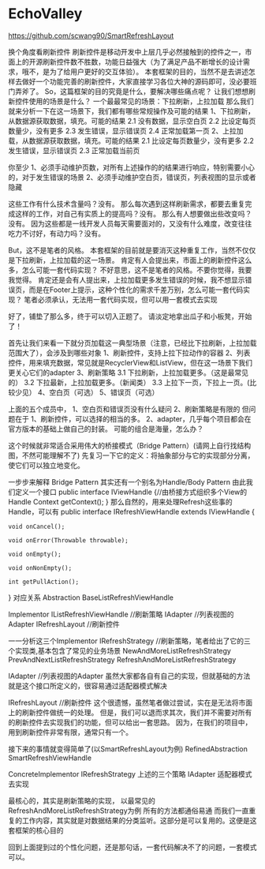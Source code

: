 # EchoValley
https://github.com/scwang90/SmartRefreshLayout

换个角度看刷新控件
刷新控件是移动开发中上层几乎必然接触到的控件之一，市面上的开源刷新控件数不胜数，功能日益强大（为了满足产品不断增长的设计需求，哦不，是为了给用户更好的交互体验）。
本套框架的目的，当然不是去讲述怎样去做好一个功能完善的刷新控件，大家直接学习各位大神的源码即可，没必要班门弄斧了。
So，这篇框架的目的究竟是什么，要解决哪些痛点呢？
让我们想想刷新控件使用的场景是什么？
一个最最常见的场景：下拉刷新，上拉加载
那么我们就来分析一下在这一场景下，我们都有哪些常规操作及可能的结果
1、下拉刷新，从数据源获取数据，填充。可能的结果
   2.1 没有数据，显示空白页
   2.2 比设定每页数量少，没有更多
   2.3 发生错误，显示错误页
   2.4 正常加载第一页
2、上拉加载，从数据源获取数据，填充。可能的结果
   2.1 比设定每页数量少，没有更多
   2.2 发生错误，显示错误页
   2.3 正常加载当前页

你至少
1、必须手动维护页数，对所有上述操作的的结果进行响应，特别需要小心的，对于发生错误的场景
2、必须手动维护空白页，错误页，列表视图的显示或者隐藏

这些工作有什么技术含量吗？没有。
那么每次遇到这样刷新需求，都要去重复完成这样的工作，对自己有实质上的提高吗？没有。
那么有人想要做出些改变吗？没有。
因为这些都是一线开发人员每天需要面对的，又没有什么难度，改变往往吃力不讨好，有动力吗？没有。

But，这不是笔者的风格。
本套框架的目前就是要消灭这种重复工作，当然不仅仅是下拉刷新，上拉加载的这一场景。
肯定有人会提出来，市面上的刷新控件这么多，怎么可能一套代码实现？
不好意思，这不是笔者的风格。不要你觉得，我要我觉得。
肯定还是会有人提出来，上拉加载更多发生错误的时候，我不想显示错误页，而是在Footer上提示，这种个性化的需求千差万别，怎么可能一套代码实现？
笔者必须承认，无法用一套代码实现，但可以用一套模式去实现

好了，铺垫了那么多，终于可以切入正题了。
请淡定地拿出瓜子和小板凳，开始了！

首先让我们来看一下就分页加载这一典型场景（注意，已经比下拉刷新，上拉加载范围大了），会涉及到哪些对象
1、刷新控件，支持上拉下拉动作的容器
2、列表控件，用来填充数据，常见就是RecyclerView和ListView，但在这一场景下我们更关心它们的adapter
3、刷新策略
    3.1 下拉刷新，上拉加载更多。（这是最常见的）
    3.2 下拉最新，上拉加载更多。（新闻类）
    3.3 上拉下一页，下拉上一页。(比较少见）
4、空白页（可选）
5、错误页（可选）

上面的五个成员中，
1、空白页和错误页没有什么疑问
2、刷新策略是有限的
但问题在于
1、刷新控件，可以选择的相当的多。
2、adapter，几乎每个项目都会在官方版本的基础上做自己的封装。
可能的组合是海量，怎么办？

这个时候就非常适合采用伟大的桥接模式（Bridge Pattern）(请网上自行找结构图，不然可能理解不了)
先复习一下它的定义：将抽象部分与它的实现部分分离，使它们可以独立地变化。

一步步来解释
Bridge Pattern 其实还有一个别名为Handle/Body Pattern
由此我们定义一个接口
public interface IViewHandle {//由桥接方式组织多个View的Handle
    Context getContext();
}
那么自然的，用来处理Refresh这些事的Handle，可以有
public interface IRefreshViewHandle extends IViewHandle {

    void onCancel();

    void onError(Throwable throwable);

    void onEmpty();

    void onNonEmpty();

    int getPullAction();
}
对应关系
Abstraction
BaseListRefreshViewHandle

Implementor
IListRefreshViewHandle<T> //刷新策略
IAdapter<T> //列表视图的Adapter
IRefreshLayout //刷新控件

一一分析这三个Implementor
IRefreshStrategy<T> //刷新策略，笔者给出了它的三个实现类,基本包含了常见的业务场景
NewAndMoreListRefreshStrategy<T>
PrevAndNextListRefreshStrategy<T>
RefreshAndMoreListRefreshStrategy<T>

IAdapter<T> //列表视图的Adapter
虽然大家都各自有自己的实现，但就基础的方法就是这个接口所定义的，很容易通过适配器模式解决

IRefreshLayout //刷新控件
这个很遗憾，虽然笔者做过尝试，实在是无法将市面上的刷新控件做统一的处理。
但是，我们可以退而求其次，我们并不需要对所有的刷新控件去实现我们的功能，但可以给出一套思路。
因为，在我们的项目中，用到刷新控件非常有限，通常只有一个。

接下来的事情就变得简单了(以SmartRefreshLayout为例)
RefinedAbstraction
SmartRefreshViewHandle

ConcreteImplementor
IRefreshStrategy<T> 上述的三个策略
IAdapter<T> 适配器模式去实现

最核心的，其实是刷新策略的实现，
以最常见的RefreshAndMoreListRefreshStrategy<T>为例
所有的方法都通俗易通
而我们一直重复的工作内容，其实就是对数据结果的分类监听。这部分是可以复用的。这便是这套框架的核心目的

回到上面提到过的个性化问题，还是那句话，一套代码解决不了的问题，一套模式可以。






